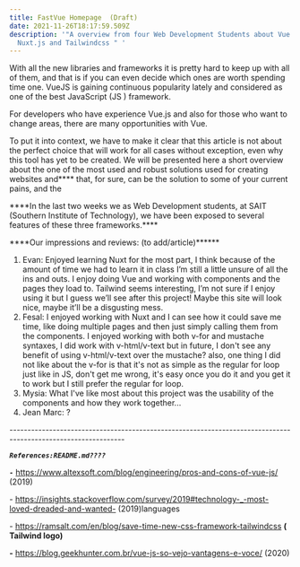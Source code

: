 ```yaml
---
title: FastVue Homepage  (Draft)
date: 2021-11-26T18:17:59.509Z
description: '"A overview from four Web Development Students about Vue.js,
  Nuxt.js and Tailwindcss " '
---
```

With all the new libraries and frameworks it is pretty hard to keep up with all of them, and that is if you can even decide which ones are worth spending time one. VueJS is gaining continuous popularity lately and considered as one of the best JavaScript (JS ) framework.

For developers who have experience Vue.js and also for those who want to change areas, there are many opportunities with Vue.

To put it into context, we have to make it clear that this article is not about the perfect choice that will work for all cases without exception, even why this tool has yet to be created. We will be presented here a short overview about the  one of the most used and robust solutions used for creating websites and\*\*\*\* that, for sure, can be the solution to some of your current pains, and the 

\*\*\*\*In the last two weeks we as Web Development students, at SAIT (Southern Institute of Technology), we have been exposed to several features of these three frameworks.\*\*\*\*

\*\*\*\*Our impressions and reviews: (to add/article)\*\*\*\*\*\*

1. Evan: Enjoyed learning Nuxt for the most part, I think because of the amount of time we had to learn it in class I’m still a little unsure of all the ins and outs. I enjoy doing Vue and working with components and the pages they load to. Tailwind seems interesting, I’m not sure if I enjoy using it but I guess we’ll see after this project! Maybe this site will look nice, maybe it’ll be a disgusting mess.
2. Fesal: I enjoyed working with Nuxt and I can see how it could save me time, like doing multiple pages and then just simply calling them from the components. I enjoyed working with both v-for and mustache syntaxes, I did work with v-html/v-text but in future, I don't see any benefit of using v-html/v-text over the mustache? also, one thing I did not like about the v-for is that it's not as simple as the regular for loop just like in JS, don't get me wrong, it's easy once you do it and you get it to work but I still prefer the regular for loop.
3. Mysia: What I've like most about this project was the usability of the components and how they work together...
4. Jean Marc: ?

\--------------------------------------------------------------------------------------------------------------

***`References:README.md????`***

***`-`*** https://www.altexsoft.com/blog/engineering/pros-and-cons-of-vue-js/ (2019)

\- https://insights.stackoverflow.com/survey/2019#technology-_-most-loved-dreaded-and-wanted- (2019)languages

\- https://ramsalt.com/en/blog/save-time-new-css-framework-tailwindcss **( Tailwind logo)**

**\-** https://blog.geekhunter.com.br/vue-js-so-vejo-vantagens-e-voce/ (2020)
